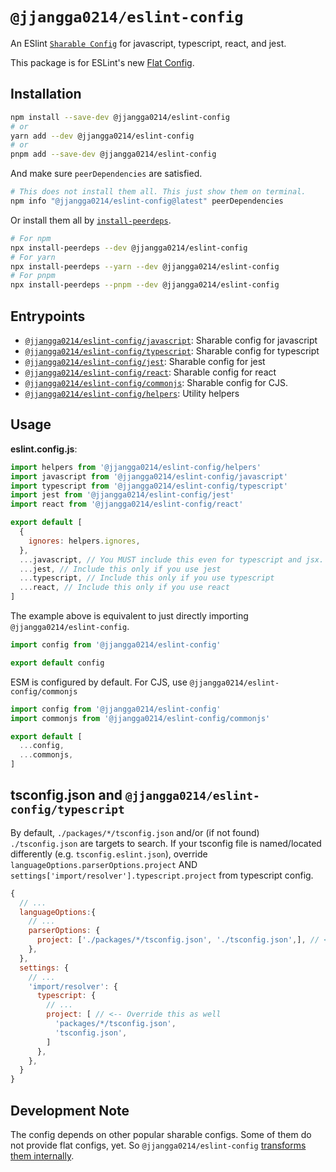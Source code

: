 # `@jjangga0214/eslint-config`

An ESlint [`Sharable Config`](https://eslint.org/docs/latest/developer-guide/shareable-configs) for javascript, typescript, react, and jest.

This package is for ESLint's new [Flat Config](https://eslint.org/blog/2022/08/new-config-system-part-1/).

## Installation

```sh
npm install --save-dev @jjangga0214/eslint-config
# or
yarn add --dev @jjangga0214/eslint-config
# or
pnpm add --save-dev @jjangga0214/eslint-config
```

And make sure `peerDependencies` are satisfied.

```sh
# This does not install them all. This just show them on terminal.
npm info "@jjangga0214/eslint-config@latest" peerDependencies
```

Or install them all by [`install-peerdeps`](https://openbase.com/js/install-peerdeps/documentation).

```sh
# For npm
npx install-peerdeps --dev @jjangga0214/eslint-config
# For yarn
npx install-peerdeps --yarn --dev @jjangga0214/eslint-config
# For pnpm
npx install-peerdeps --pnpm --dev @jjangga0214/eslint-config
```

## Entrypoints

- [`@jjangga0214/eslint-config/javascript`](https://github.com/jjangga0214/node-configs/blob/main/packages/eslint-config/javascript.js): Sharable config for javascript
- [`@jjangga0214/eslint-config/typescript`](https://github.com/jjangga0214/node-configs/blob/main/packages/eslint-config/typescript.js): Sharable config for typescript
- [`@jjangga0214/eslint-config/jest`](https://github.com/jjangga0214/node-configs/blob/main/packages/eslint-config/jest.js): Sharable config for jest
- [`@jjangga0214/eslint-config/react`](https://github.com/jjangga0214/node-configs/blob/main/packages/eslint-config/react.js): Sharable config for react
- [`@jjangga0214/eslint-config/commonjs`](https://github.com/jjangga0214/node-configs/blob/main/packages/eslint-config/commonjs.js): Sharable config for CJS.
- [`@jjangga0214/eslint-config/helpers`](https://github.com/jjangga0214/node-configs/blob/main/packages/eslint-config/helpers.js): Utility helpers

## Usage

**eslint.config.js**:

```js
import helpers from '@jjangga0214/eslint-config/helpers'
import javascript from '@jjangga0214/eslint-config/javascript'
import typescript from '@jjangga0214/eslint-config/typescript'
import jest from '@jjangga0214/eslint-config/jest'
import react from '@jjangga0214/eslint-config/react'

export default [
  {
    ignores: helpers.ignores,
  },
  ...javascript, // You MUST include this even for typescript and jsx.
  ...jest, // Include this only if you use jest
  ...typescript, // Include this only if you use typescript
  ...react, // Include this only if you use react
]
```

The example above is equivalent to just directly importing `@jjangga0214/eslint-config`.

```js
import config from '@jjangga0214/eslint-config'

export default config
```

ESM is configured by default.
For CJS, use `@jjangga0214/eslint-config/commonjs`

```js
import config from '@jjangga0214/eslint-config'
import commonjs from '@jjangga0214/eslint-config/commonjs'

export default [
  ...config,
  ...commonjs,
]
```

## tsconfig.json and `@jjangga0214/eslint-config/typescript`

By default, `./packages/*/tsconfig.json` and/or (if not found) `./tsconfig.json` are targets to search. 
If your tsconfig file is named/located differently (e.g. `tsconfig.eslint.json`), 
override
`languageOptions.parserOptions.project`
AND
`settings['import/resolver'].typescript.project`
 from typescript config.

```js
{ 
  // ...
  languageOptions:{
    // ...
    parserOptions: {
      project: ['./packages/*/tsconfig.json', './tsconfig.json',], // <-- Override it
    },
  },
  settings: {
    // ...
    'import/resolver': {
      typescript: {
        // ...
        project: [ // <-- Override this as well
          'packages/*/tsconfig.json',
          'tsconfig.json',
        ]
      },
    },
  }  
}
```

## Development Note

The config depends on other popular sharable configs.
Some of them do not provide flat configs, yet.
So `@jjangga0214/eslint-config` [transforms them internally](https://github.com/eslint/eslint/discussions/16291).
